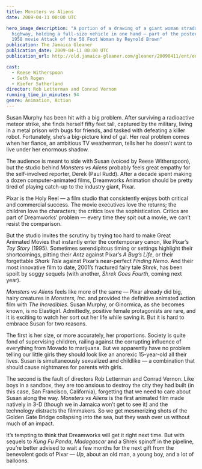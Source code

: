 ```yaml
---
title: Monsters vs Aliens
date: 2009-04-11 00:00 UTC

hero_image_description: "A portion of a drawing of a giant woman straddling a
  highway, holding a full-size vehicle in one hand — part of the poster for the
  1958 movie Attack of the 50 Foot Woman by Reynold Brown"
publication: The Jamaica Gleaner
publication_date: 2009-04-11 00:00 UTC
publication_url: http://old.jamaica-gleaner.com/gleaner/20090411/ent/ent4.html

cast:
  - Reese Witherspoon
  - Seth Rogen
  - Kiefer Sutherland
director: Rob Letterman and Conrad Vernon
running_time_in_minutes: 94
genre: Animation, Action
---
```


Susan Murphy has been hit with a big problem. After surviving a radioactive
meteor strike, she finds herself fifty feet tall, captured by the military,
living in a metal prison with bugs for friends, and tasked with defeating a
killer robot. Fortunately, she’s a big-picture kind of gal. Her real problem
comes when her fiance, an ambitious TV weatherman, tells her he doesn’t want to
live under her enormous shadow.

The audience is meant to side with Susan (voiced by Reese Witherspoon), but the
studio behind *Monsters vs Aliens* probably feels great empathy for the
self-involved reporter, Derek (Paul Rudd). After a decade spent making a dozen
computer-animated films, Dreamworks Animation should be pretty tired of playing
catch-up to the industry giant, Pixar.

Pixar is the Holy Reel — a film studio that consistently enjoys both critical
and commercial success. The movie executives love the returns; the children love
the characters; the critics love the sophistication. Critics are part of
Dreamworks’ problem — every time they spit out a movie, we can’t resist the
comparison.

But the studio invites the scrutiny by trying too hard to make Great Animated
Movies that instantly enter the contemporary canon, like Pixar’s *Toy Story*
(1995). Sometimes serendipitous timing or settings highlight their shortcomings,
pitting their *Antz* against Pixar’s *A Bug’s Life*, or their forgettable *Shark
Tale* against Pixar’s near-perfect *Finding Nemo*. And their most innovative
film to date, 2001’s fractured fairy tale *Shrek*, has been spoilt by soggy
sequels (with another, *Shrek Goes Fourth*, coming next year).

*Monsters vs Aliens* feels like more of the same — Pixar already did big, hairy
creatures in *Monsters, Inc.* and provided the definitive animated action film
with *The Incredibles*. Susan Murphy, or Ginormica, as she becomes known, is no
Elastigirl. Admittedly, positive female protagonists are rare, and it is
exciting to watch her sort out her life while saving it. But it is hard to
embrace Susan for two reasons.

The first is her size, or more accurately, her proportions. Society is quite
fond of supervising children, railing against the corrupting influence of
everything from Movado to marijuana. But we apparently have no problem telling
our little girls they should look like an anorexic 15-year-old all their lives.
Susan is simultaneously sexualized and childlike — a combination that should
cause nightmares for parents with girls.

The second is the fault of directors Rob Letterman and Conrad Vernon. Like boys
in a sandbox, they are too anxious to destroy the city they had built (in this
case, San Francisco, California), forgetting that we need to care about Susan
along the way. *Monsters vs Aliens* is the first animated film made natively in
3-D (though we in Jamaica won’t get to see it) and the technology distracts the
filmmakers. So we get mesmerizing shots of the Golden Gate Bridge collapsing
into the sea, but they wash over us without much of an impact.

It’s tempting to think that Dreamworks will get it right next time. But with
sequels to *Kung Fu Panda*, *Madagascar* and a Shrek spinoff in the pipeline,
you’re better advised to wait a few months for the next gift from the benevolent
gods of Pixar — *Up*, about an old man, a young boy, and a lot of balloons.

